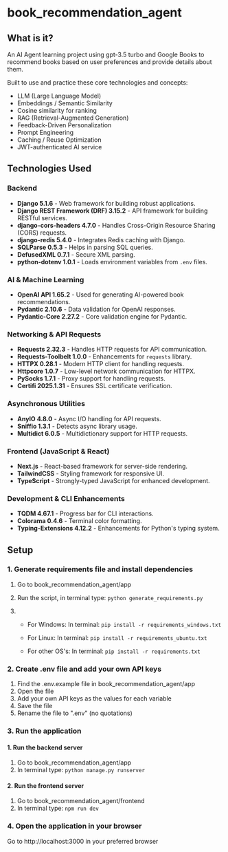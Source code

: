 # book_recommendation_agent

## What is it?
An AI Agent learning project using gpt-3.5 turbo and Google Books to recommend books based on user preferences and provide details about them. 

Built to use and practice these core technologies and concepts:

- LLM (Large Language Model)
- Embeddings / Semantic Similarity
- Cosine similarity for ranking
- RAG (Retrieval-Augmented Generation)
- Feedback-Driven Personalization
- Prompt Engineering
- Caching / Reuse Optimization
- JWT-authenticated AI service

  

## Technologies Used

### **Backend**
- **Django 5.1.6** - Web framework for building robust applications.
- **Django REST Framework (DRF) 3.15.2** - API framework for building RESTful services.
- **django-cors-headers 4.7.0** - Handles Cross-Origin Resource Sharing (CORS) requests.
- **django-redis 5.4.0** - Integrates Redis caching with Django.
- **SQLParse 0.5.3** - Helps in parsing SQL queries.
- **DefusedXML 0.7.1** - Secure XML parsing.
- **python-dotenv 1.0.1** - Loads environment variables from `.env` files.

### **AI & Machine Learning**
- **OpenAI API 1.65.2** - Used for generating AI-powered book recommendations.
- **Pydantic 2.10.6** - Data validation for OpenAI responses.
- **Pydantic-Core 2.27.2** - Core validation engine for Pydantic.

### **Networking & API Requests**
- **Requests 2.32.3** - Handles HTTP requests for API communication.
- **Requests-Toolbelt 1.0.0** - Enhancements for `requests` library.
- **HTTPX 0.28.1** - Modern HTTP client for handling requests.
- **Httpcore 1.0.7** - Low-level network communication for HTTPX.
- **PySocks 1.7.1** - Proxy support for handling requests.
- **Certifi 2025.1.31** - Ensures SSL certificate verification.

### **Asynchronous Utilities**
- **AnyIO 4.8.0** - Async I/O handling for API requests.
- **Sniffio 1.3.1** - Detects async library usage.
- **Multidict 6.0.5** - Multidictionary support for HTTP requests.

### **Frontend (JavaScript & React)**
- **Next.js** - React-based framework for server-side rendering.
- **TailwindCSS** - Styling framework for responsive UI.
- **TypeScript** - Strongly-typed JavaScript for enhanced development.

### **Development & CLI Enhancements**
- **TQDM 4.67.1** - Progress bar for CLI interactions.
- **Colorama 0.4.6** - Terminal color formatting.
- **Typing-Extensions 4.12.2** - Enhancements for Python's typing system.



## Setup

### 1. Generate requirements file and install dependencies
1. Go to book_recommendation_agent/app

2. Run the script, in terminal type:
  	```python generate_requirements.py```

3. - For Windows:
	  In terminal: 
		```pip install -r requirements_windows.txt```

   - For Linux: 
  	  In terminal:
		```pip install -r requirements_ubuntu.txt```

   - For other OS's: 
  	  In terminal:
		```pip install -r requirements.txt```	

### 2. Create .env file and add your own API keys
1. Find the .env.example file in book_recommendation_agent/app
2. Open the file
3. Add your own API keys as the values for each variable
4. Save the file
5. Rename the file to ".env" (no quotations)

### 3. Run the application
#### 1. Run the backend server
1. Go to book_recommendation_agent/app
2. In terminal type: ```python manage.py runserver```
#### 2. Run the frontend server
1. Go to book_recommendation_agent/frontend
2. In terminal type: ```npm run dev```

### 4. Open the application in your browser
Go to http://localhost:3000 in your preferred browser
